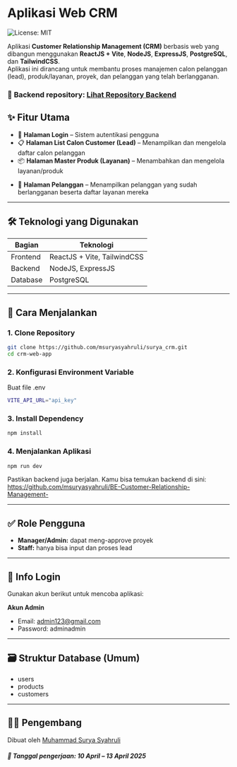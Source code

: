 # Aplikasi Web CRM

![License: MIT](https://img.shields.io/badge/License-MIT-green.svg)

Aplikasi **Customer Relationship Management (CRM)** berbasis web yang dibangun menggunakan **ReactJS + Vite**, **NodeJS**, **ExpressJS**, **PostgreSQL**, dan **TailwindCSS**.  
Aplikasi ini dirancang untuk membantu proses manajemen calon pelanggan (lead), produk/layanan, proyek, dan pelanggan yang telah berlangganan.

### 🔗 **Backend repository:** [Lihat Repository Backend](https://github.com/msuryasyahruli/BE-Customer-Relationship-Management-)

## ✨ Fitur Utama

- 🔐 **Halaman Login** – Sistem autentikasi pengguna
- 📋 **Halaman List Calon Customer (Lead)** – Menampilkan dan mengelola daftar calon pelanggan
- 📦 **Halaman Master Produk (Layanan)** – Menambahkan dan mengelola layanan/produk
<!-- - 📁 **Halaman Proyek** – Memproses calon customer menjadi proyek disertai approval dari manager -->
- 👥 **Halaman Pelanggan** – Menampilkan pelanggan yang sudah berlangganan beserta daftar layanan mereka

---

## 🛠️ Teknologi yang Digunakan

| Bagian   | Teknologi                   |
| -------- | --------------------------- |
| Frontend | ReactJS + Vite, TailwindCSS |
| Backend  | NodeJS, ExpressJS           |
| Database | PostgreSQL                  |

---

## 🚀 Cara Menjalankan

### 1. Clone Repository

```bash
git clone https://github.com/msuryasyahruli/surya_crm.git
cd crm-web-app
```

### 2. Konfigurasi Environment Variable

Buat file .env

```bash
VITE_API_URL="api_key"
```

### 3. Install Dependency

```bash
npm install
```

### 4. Menjalankan Aplikasi

```bash
npm run dev
```

Pastikan backend juga berjalan. Kamu bisa temukan backend di sini: https://github.com/msuryasyahruli/BE-Customer-Relationship-Management-

---

## ✅ Role Pengguna

- **Manager/Admin:** dapat meng-approve proyek
- **Staff:** hanya bisa input dan proses lead

---

## 🔑 Info Login
Gunakan akun berikut untuk mencoba aplikasi:

**Akun Admin**

- Email: admin123@gmail.com
- Password: adminadmin

---

## 🗃️ Struktur Database (Umum)

- users
- products
- customers

---

## 👨‍💻 Pengembang

Dibuat oleh [Muhammad Surya Syahruli](https://github.com/msuryasyahruli)

##### 📅 Tanggal pengerjaan: 10 April – 13 April 2025
